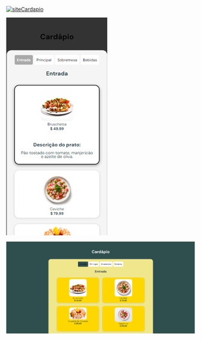[![siteCardapio](https://img.shields.io/badge/website-000000?style=for-the-badge&logo=About.me&logoColor=white)](https://cardapio-react-nine.vercel.app/) 


![mobile](/public/img/cardapioMobale.png)


![Captura de Tela - Computador](/public/img/cardapioComp.png)
